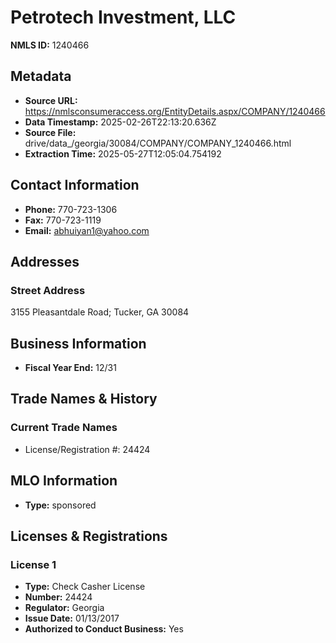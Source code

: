 # Petrotech Investment, LLC

**NMLS ID:** 1240466

## Metadata
- **Source URL:** https://nmlsconsumeraccess.org/EntityDetails.aspx/COMPANY/1240466
- **Data Timestamp:** 2025-02-26T22:13:20.636Z
- **Source File:** drive/data_/georgia/30084/COMPANY/COMPANY_1240466.html
- **Extraction Time:** 2025-05-27T12:05:04.754192

## Contact Information
- **Phone:** 770-723-1306
- **Fax:** 770-723-1119
- **Email:** abhuiyan1@yahoo.com

## Addresses
### Street Address
3155 Pleasantdale Road; Tucker, GA 30084

## Business Information
- **Fiscal Year End:** 12/31

## Trade Names & History
### Current Trade Names
- License/Registration #: 24424

## MLO Information
- **Type:** sponsored

## Licenses & Registrations

### License 1
- **Type:** Check Casher License
- **Number:** 24424
- **Regulator:** Georgia
- **Issue Date:** 01/13/2017
- **Authorized to Conduct Business:** Yes
